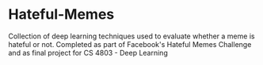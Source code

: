 # Hateful-Memes
Collection of deep learning techniques used to evaluate whether a meme is hateful or not. Completed as part of Facebook's Hateful Memes Challenge and as final project for CS 4803 - Deep Learning
